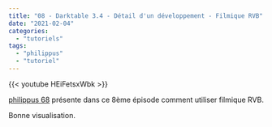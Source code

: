 ```yaml
---
title: "08 - Darktable 3.4 - Détail d'un développement - Filmique RVB"
date: "2021-02-04"
categories: 
  - "tutoriels"
tags: 
  - "philippus"
  - "tutoriel"
---
```


{{< youtube HEiFetsxWbk >}}

[philippus 68](https://www.youtube.com/channel/UCLpuK7KugtsX8nglfDi5uCA) présente dans ce 8ème épisode comment utiliser filmique RVB.

Bonne visualisation.
